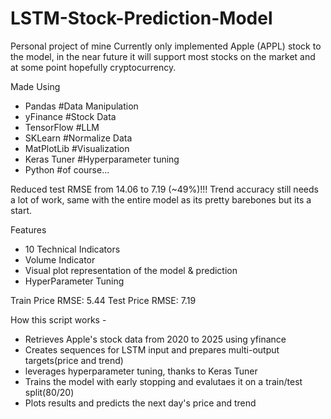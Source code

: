 # LSTM-Stock-Prediction-Model
Personal project of mine
Currently only implemented Apple (APPL) stock to the model, in the near future it will support most stocks on the market and at some point hopefully cryptocurrency.

Made Using
- Pandas #Data Manipulation
- yFinance #Stock Data
- TensorFlow #LLM
- SKLearn #Normalize Data
- MatPlotLib #Visualization
- Keras Tuner #Hyperparameter tuning 
- Python #of course...

Reduced test RMSE from 14.06 to 7.19 (~49%)!!!
Trend accuracy still needs a lot of work, same with the entire model as its pretty barebones but its a start. 

Features
- 10 Technical Indicators
- Volume Indicator
- Visual plot representation of the model & prediction
- HyperParameter Tuning

Train Price RMSE: 5.44                                                                                                                                                                               Test Price RMSE: 7.19  

How this script works -
- Retrieves Apple's stock data from 2020 to 2025 using yfinance 
- Creates sequences for LSTM input and prepares multi-output targets(price and trend)
- leverages hyperparameter tuning, thanks to Keras Tuner
- Trains the model with early stopping and evalutaes it on a train/test split(80/20)
- Plots results and predicts the next day's price and trend


